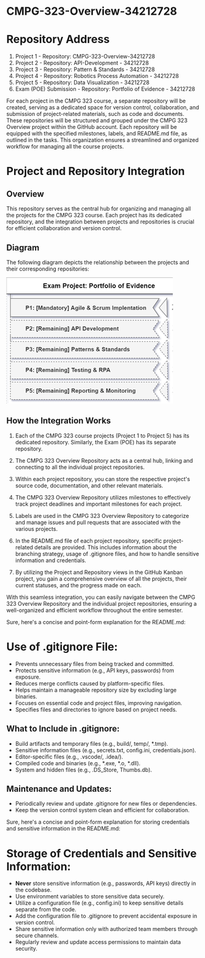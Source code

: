 # CMPG-323-Overview-34212728



# Repository Address

1. Project 1 - Repository: CMPG-323-Overview-34212728 
2. Project 2 - Repository: API-Development - 34212728 
3. Project 3 - Repository: Pattern & Standards - 34212728 
4. Project 4 - Repository: Robotics Process Automation - 34212728 
5. Project 5 - Repository: Data Visualization - 34212728
6. Exam (POE) Submission - Repository: Portfolio of Evidence - 34212728


For each project in the CMPG 323 course, a separate repository will be created, serving as a dedicated space for version control, collaboration, and submission of project-related materials, such as code and documents. These repositories will be structured and grouped under the CMPG 323 Overview project within the GitHub account. Each repository will be equipped with the specified milestones, labels, and README.md file, as outlined in the tasks. This organization ensures a streamlined and organized workflow for managing all the course projects.



# Project and Repository Integration

## Overview

This repository serves as the central hub for organizing and managing all the projects for the CMPG 323 course. Each project has its dedicated repository, and the integration between projects and repositories is crucial for efficient collaboration and version control.

## Diagram

The following diagram depicts the relationship between the projects and their corresponding repositories:

![](https://github.com/KagisoS11/CMPG-323-Overview-34212728/blob/main/Screenshot%202023-08-01%20164850.png)


## How the Integration Works

1. Each of the CMPG 323 course projects (Project 1 to Project 5) has its dedicated repository. Similarly, the Exam (POE) has its separate repository.

2. The CMPG 323 Overview Repository acts as a central hub, linking and connecting to all the individual project repositories.

3. Within each project repository, you can store the respective project's source code, documentation, and other relevant materials.

4. The CMPG 323 Overview Repository utilizes milestones to effectively track project deadlines and important milestones for each project.

5. Labels are used in the CMPG 323 Overview Repository to categorize and manage issues and pull requests that are associated with the various projects.

6. In the README.md file of each project repository, specific project-related details are provided. This includes information about the branching strategy, usage of .gitignore files, and how to handle sensitive information and credentials.

7. By utilizing the Project and Repository views in the GitHub Kanban project, you gain a comprehensive overview of all the projects, their current statuses, and the progress made on each.

With this seamless integration, you can easily navigate between the CMPG 323 Overview Repository and the individual project repositories, ensuring a well-organized and efficient workflow throughout the entire semester. 

Sure, here's a concise and point-form explanation for the README.md:

# Use of .gitignore File:

- Prevents unnecessary files from being tracked and committed.
- Protects sensitive information (e.g., API keys, passwords) from exposure.
- Reduces merge conflicts caused by platform-specific files.
- Helps maintain a manageable repository size by excluding large binaries.
- Focuses on essential code and project files, improving navigation.
- Specifies files and directories to ignore based on project needs.

## What to Include in .gitignore:

- Build artifacts and temporary files (e.g., build/, temp/, *.tmp).
- Sensitive information files (e.g., secrets.txt, config.ini, credentials.json).
- Editor-specific files (e.g., .vscode/, .idea/).
- Compiled code and binaries (e.g., *.exe, *.o, *.dll).
- System and hidden files (e.g., .DS_Store, Thumbs.db).

## Maintenance and Updates:

- Periodically review and update .gitignore for new files or dependencies.
- Keep the version control system clean and efficient for collaboration.

Sure, here's a concise and point-form explanation for storing credentials and sensitive information in the README.md:

# Storage of Credentials and Sensitive Information:

- **Never** store sensitive information (e.g., passwords, API keys) directly in the codebase.
- Use environment variables to store sensitive data securely.
- Utilize a configuration file (e.g., config.ini) to keep sensitive details separate from the code.
- Add the configuration file to .gitignore to prevent accidental exposure in version control.
- Share sensitive information only with authorized team members through secure channels.
- Regularly review and update access permissions to maintain data security.


